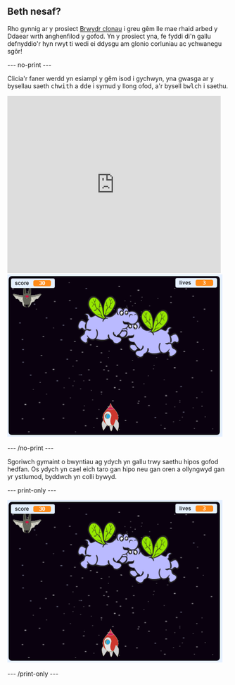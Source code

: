 ## Beth nesaf?

Rho gynnig ar y prosiect [Brwydr clonau](https://projects.raspberrypi.org/en/projects/clone-wars?utm_source=pathway&utm_medium=whatnext&utm_campaign=projects) i greu gêm lle mae rhaid arbed y Ddaear wrth anghenfilod y gofod. Yn y prosiect yna, fe fyddi di'n gallu defnyddio'r hyn rwyt ti wedi ei ddysgu am glonio corluniau ac ychwanegu sgôr!

\--- no-print \---

Clicia'r faner werdd yn esiampl y gêm isod i gychwyn, yna gwasga ar y bysellau saeth <kbd>chwith</kbd> a <kbd>dde</kbd> i symud y llong ofod, a'r bysell <kbd>bwlch</kbd> i saethu.

<div class="scratch-preview">
  <iframe allowtransparency="true" width="485" height="402" src="https://scratch.mit.edu/projects/embed/276887163/?autostart=false" frameborder="0" scrolling="no"></iframe>
  <img src="images/clone-showcase.png">
</div>

\--- /no-print \---

Sgoriwch gymaint o bwyntiau ag ydych yn gallu trwy saethu hipos gofod hedfan. Os ydych yn cael eich taro gan hipo neu gan oren a ollyngwyd gan yr ystlumod, byddwch yn colli bywyd.

\--- print-only \---

![desc](images/clone-showcase.png)

\--- /print-only \---